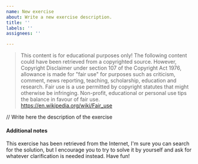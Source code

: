 ```yaml
---
name: New exercise
about: Write a new exercise description.
title: ''
labels: ''
assignees: ''

---
```


> This content is for educational purposes only!
The following content could have been retrieved from a copyrighted source. 
However, Copyright Disclaimer under section 107 of the Copyright Act 1976, allowance is made for "fair use" for purposes such as criticism, comment, news reporting, teaching, scholarship, education and research.
Fair use is a use permitted by copyright statutes that might otherwise be infringing. 
Non-profit, educational or personal use tips the balance in favour of fair use. 
https://en.wikipedia.org/wiki/Fair_use

// Write here the description of the exercise

#### Additional notes

This exercise has been retrieved from the Internet, I'm sure you can search for the solution, but I encourage you to try to solve it by yourself and ask for whatever clarification is needed instead. Have fun!
